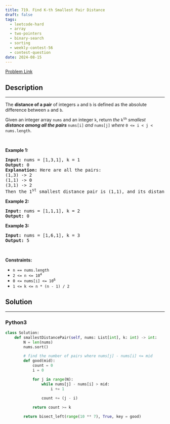```yaml
---
title: 719. Find K-th Smallest Pair Distance
draft: false
tags: 
  - leetcode-hard
  - array
  - two-pointers
  - binary-search
  - sorting
  - weekly-contest-56
  - contest-question
date: 2024-08-15
---
```


[Problem Link](https://leetcode.com/problems/find-k-th-smallest-pair-distance/)

## Description

---
<p>The <strong>distance of a pair</strong> of integers <code>a</code> and <code>b</code> is defined as the absolute difference between <code>a</code> and <code>b</code>.</p>

<p>Given an integer array <code>nums</code> and an integer <code>k</code>, return <em>the</em> <code>k<sup>th</sup></code> <em>smallest <strong>distance among all the pairs</strong></em> <code>nums[i]</code> <em>and</em> <code>nums[j]</code> <em>where</em> <code>0 &lt;= i &lt; j &lt; nums.length</code>.</p>

<p>&nbsp;</p>
<p><strong class="example">Example 1:</strong></p>

<pre>
<strong>Input:</strong> nums = [1,3,1], k = 1
<strong>Output:</strong> 0
<strong>Explanation:</strong> Here are all the pairs:
(1,3) -&gt; 2
(1,1) -&gt; 0
(3,1) -&gt; 2
Then the 1<sup>st</sup> smallest distance pair is (1,1), and its distance is 0.
</pre>

<p><strong class="example">Example 2:</strong></p>

<pre>
<strong>Input:</strong> nums = [1,1,1], k = 2
<strong>Output:</strong> 0
</pre>

<p><strong class="example">Example 3:</strong></p>

<pre>
<strong>Input:</strong> nums = [1,6,1], k = 3
<strong>Output:</strong> 5
</pre>

<p>&nbsp;</p>
<p><strong>Constraints:</strong></p>

<ul>
	<li><code>n == nums.length</code></li>
	<li><code>2 &lt;= n &lt;= 10<sup>4</sup></code></li>
	<li><code>0 &lt;= nums[i] &lt;= 10<sup>6</sup></code></li>
	<li><code>1 &lt;= k &lt;= n * (n - 1) / 2</code></li>
</ul>


## Solution

---
### Python3
``` py title='find-k-th-smallest-pair-distance'
class Solution:
    def smallestDistancePair(self, nums: List[int], k: int) -> int:
        N = len(nums)
        nums.sort()

        # find the number of pairs where nums[j] - nums[i] <= mid
        def good(mid):
            count = 0
            i = 0

            for j in range(N):
                while nums[j] - nums[i] > mid:
                    i += 1
                
                count += (j - i)

            return count >= k

        return bisect_left(range(10 ** 7), True, key = good)
```

